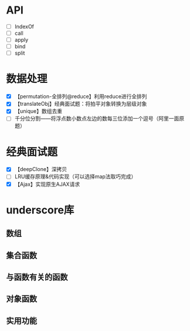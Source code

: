# API

- [ ] IndexOf
- [ ] call
- [ ] apply
- [ ] bind
- [ ] split

# 数据处理

- [x] 【permutation-全排列@reduce】利用reduce进行全排列
- [x] 【translateObj】经典面试题：将拍平对象转换为层级对象
- [x] 【unique】数组去重
- [ ] 千分位分割——将浮点数小数点左边的数每三位添加一个逗号（阿里一面原题）

# 经典面试题

- [x] 【deepClone】深拷贝
- [ ] LRU缓存原理&代码实现（可以选择map法取巧完成）
- [x] 【Ajax】实现原生AJAX请求

# underscore库

## 数组

## 集合函数

## 与函数有关的函数

## 对象函数

## 实用功能
